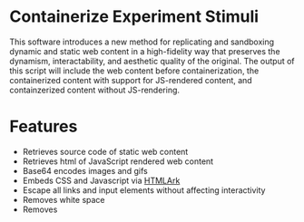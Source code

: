 # Containerize Experiment Stimuli
This software introduces a new method for replicating and sandboxing dynamic and static web content in a high-fidelity way that preserves the dynamism, interactability, and aesthetic quality of the original. The output of this script will include the web content before containerization, the containerized content with support for JS-rendered content, and containzerized content without JS-rendering.

# Features 
* Retrieves source code of static web content
* Retrieves html of JavaScript rendered web content
* Base64 encodes images and gifs
* Embeds CSS and Javascript via [HTMLArk](https://github.com/BitLooter/htmlark)
* Escape all links and input elements without affecting interactivity
* Removes white space
* Removes <script> and <iframe> tags 
* Removes HTML attributes allowing .ico file requests
* Optional: replace links with specified target addresses

## Requirements
* The most recent version of [ChromeDriver](http://chromedriver.chromium.org/downloads) 
    * Must declare the path to the ChromeDriver in contain.py before use
* Windows, MacOS, or Linux or OS acceptable

## Installation
```
sudo apt-get install python3
sudo apt-get install python3-pip
pip3 install HTMLArk
pip3 install selenium
pip3 install argparse
pip3 install beautifulsoup4
pip3 install urllib3
pip3 install pandas
git clone https://github.com/gewethor/containerize-experiment-stimuli
```
## Getting started
### Configuring Path to web driver
Within the contain.py script, the Chrome Driver needs to be in PATH. On lines 23 and 141, change the following to include the PATH to chomedriver.exe

```cs
webdriver_path = '' #Replace with chrome webdriver path
```

### Basic usage - Single Website
To sandbox and encapsulate a single website simply:

```
python3 contain.py -u [web address of site]
```

Example
```
python3 contain.py -u https://www.facebook.com
```
[Output](docs/basic_usage)
    
### Modifying embedded links in the content
If a single website is being containerized, the web address and (optionally) the link target address will be entered in the command-line.

For containerization as well as tranformation of content links:

```
python3 contain.py -u [web address of site] -l [link target address]
```

Example:
```
python3 contain.py -u facebook.com
```
[Output](docs/single_modifying_links)  

### Multiple Websites 
If multiple websites are being containerized, the input will be entered via a csv file. The csv not include headers and should be structured as follows:

| website name | URL | optional: link target address |

| facebook | https://www.facebook.com/ | http://www.testingwebsite.com/ |
| ------------- |:-------------:| -----:|
| github | https://github.com/ |
| dropbox | https://www.dropbox.com/home |
 
If the user does not wish the change the target addresses of the content links, the third column will be left blank.

Example:
```
python3 contain.py -i [path-to-csv]
```
[Output](docs/multiple_usage) 

# Testing Study-Sandboxx
For usability purposes, the JS-rendered and static Study-Sandboxx processes can be easily and directly compared against other common techniques researchers use when running studies with websites from the wild. This testing component compares our sandboxing approach against using the live site, saving the website locally using "Save As" with the format "Webpage, HTML Only", and [Grabzit](https://grabz.it/api/) a tool used to capture and convert webpages. 

## Testing Metrics
Each of the containerization techniques are compared using six testing metrics categorized into three groups; fidelity, security, and privacy.

* Fidelity
    * The percent of pixel difference between a screenshot of the origin website and a screenshot of website acquired using each of the content techniques 
    * The total amount of interactive elements within each webpage
* Security
    * The number of running scripts within the browser
    * The number of non-image http requests for third party sources
* Privacy
    * The number of cookies from the origin website
    * The number of running iframes


## Installation
```
npm install request
npm install sleep
npm install pixelmatch
npm install sharp
pip3 install GrabzIt
npm install cli-table
npm install colors
npm install python-shell
```
## Requirements 
In order to run the script, a free account with [Grabzit](https://grabz.it/api/) must be created so an application key and "secret" are generated. The application key and "secret" must be declared in the grabzit.py file.

## Usage
To run the testing script:
```
node compare.js [target webpage]
```
Example: 
```
node compare.js https://www.facebook.com
```

[Output](docs/testing_output/compare_output.png) 

## License 
containerize-experiment-stimuli is released under the MIT license, which may be found in the LICENSE file
